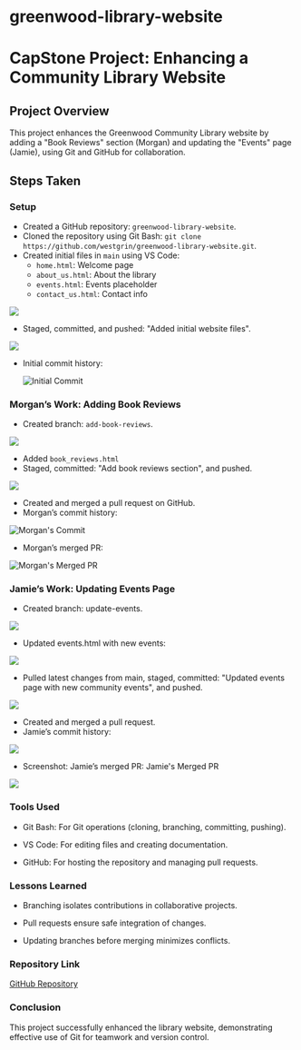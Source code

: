 # greenwood-library-website
# CapStone Project: Enhancing a Community Library Website

## Project Overview
This project enhances the Greenwood Community Library website by adding a "Book Reviews" section (Morgan) and updating the "Events" page (Jamie), using Git and GitHub for collaboration.

## Steps Taken

### Setup
- Created a GitHub repository: `greenwood-library-website`.
- Cloned the repository using Git Bash: `git clone https://github.com/westgrin/greenwood-library-website.git`.
- Created initial files in `main` using VS Code:
  - `home.html`: Welcome page
  - `about_us.html`: About the library
  - `events.html`: Events placeholder
  - `contact_us.html`: Contact info

![](./img/html-files-created.1.png)

- Staged, committed, and pushed: "Added initial website files".

![](./img/add,%20commit,%20push-html-files.2.png)

- Initial commit history:

  ![Initial Commit](./img/log-initial-files.3.png)

### Morgan’s Work: Adding Book Reviews
- Created branch: `add-book-reviews`.

![](./img/create-morgan's%20branch.4.png)

- Added `book_reviews.html`
- Staged, committed: "Add book reviews section", and pushed.

![](./img/Morgan's%20workflow.5.png)

- Created and merged a pull request on GitHub.
- Morgan’s commit history:

![Morgan's Commit](./img/Morgan's%20log.6.png)

- Morgan’s merged PR:

 ![Morgan's Merged PR](./img/Morgan's-pr-merged.8.png)

### Jamie’s Work: Updating Events Page
- Created branch: update-events.

![](./img/Jamie's%20workflow.10.png)

- Updated events.html with new events:

![](./img/edit-event-html.9.png)

- Pulled latest changes from main, staged, committed: "Updated events page with new community events", and pushed.

![](./img/Jamie's%20workflow.10.png)

- Created and merged a pull request.
- Jamie’s commit history:

![](./img/Jamie's%20log.11.png)


- Screenshot: Jamie’s merged PR:
Jamie's Merged PR

![](./img/Jamie's-pr-merged.12.png)


### Tools Used
- Git Bash: For Git operations (cloning, branching, committing, pushing).

- VS Code: For editing files and creating      documentation.

- GitHub: For hosting the repository and managing pull requests.

### Lessons Learned
- Branching isolates contributions in collaborative projects.

- Pull requests ensure safe integration of changes.

- Updating branches before merging minimizes conflicts.

### Repository Link
[GitHub Repository](https://github.com/westgrin/greenwood-library-website/blob/main/README.md)

### Conclusion
This project successfully enhanced the library website, demonstrating effective use of Git for teamwork and version control.





